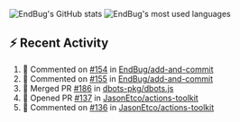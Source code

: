 ![EndBug's GitHub stats](https://github-readme-stats.vercel.app/api?username=endbug&show_icons=true&theme=dark)
![EndBug's most used languages](https://github-readme-stats.vercel.app/api/top-langs/?username=endbug&layout=compact&theme=dark)

## ⚡ Recent Activity

<!--START_SECTION:activity-->
1. 💬 Commented on [#154](https://github.com//EndBug/add-and-commit/issues/154) in [EndBug/add-and-commit](https://github.com//EndBug/add-and-commit)
2. 💬 Commented on [#155](https://github.com//EndBug/add-and-commit/issues/155) in [EndBug/add-and-commit](https://github.com//EndBug/add-and-commit)
3. 🎉 Merged PR [#186](https://github.com//dbots-pkg/dbots.js/pull/186) in [dbots-pkg/dbots.js](https://github.com//dbots-pkg/dbots.js)
4. 💪 Opened PR [#137](https://github.com//JasonEtco/actions-toolkit/pull/137) in [JasonEtco/actions-toolkit](https://github.com//JasonEtco/actions-toolkit)
5. 💬 Commented on [#136](https://github.com//JasonEtco/actions-toolkit/issues/136) in [JasonEtco/actions-toolkit](https://github.com//JasonEtco/actions-toolkit)
<!--END_SECTION:activity-->
